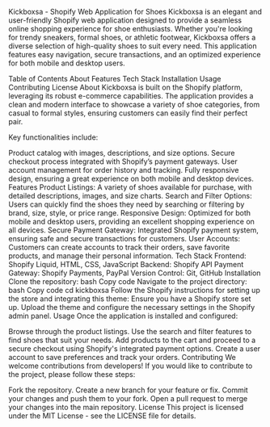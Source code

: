 Kickboxsa - Shopify Web Application for Shoes
Kickboxsa is an elegant and user-friendly Shopify web application designed to provide a seamless online shopping experience for shoe enthusiasts. Whether you're looking for trendy sneakers, formal shoes, or athletic footwear, Kickboxsa offers a diverse selection of high-quality shoes to suit every need. This application features easy navigation, secure transactions, and an optimized experience for both mobile and desktop users.

Table of Contents
About
Features
Tech Stack
Installation
Usage
Contributing
License
About
Kickboxsa is built on the Shopify platform, leveraging its robust e-commerce capabilities. The application provides a clean and modern interface to showcase a variety of shoe categories, from casual to formal styles, ensuring customers can easily find their perfect pair.

Key functionalities include:

Product catalog with images, descriptions, and size options.
Secure checkout process integrated with Shopify’s payment gateways.
User account management for order history and tracking.
Fully responsive design, ensuring a great experience on both mobile and desktop devices.
Features
Product Listings: A variety of shoes available for purchase, with detailed descriptions, images, and size charts.
Search and Filter Options: Users can quickly find the shoes they need by searching or filtering by brand, size, style, or price range.
Responsive Design: Optimized for both mobile and desktop users, providing an excellent shopping experience on all devices.
Secure Payment Gateway: Integrated Shopify payment system, ensuring safe and secure transactions for customers.
User Accounts: Customers can create accounts to track their orders, save favorite products, and manage their personal information.
Tech Stack
Frontend: Shopify Liquid, HTML, CSS, JavaScript
Backend: Shopify API
Payment Gateway: Shopify Payments, PayPal
Version Control: Git, GitHub
Installation
Clone the repository:
bash
Copy code
Navigate to the project directory:
bash
Copy code
cd kickboxsa
Follow the Shopify instructions for setting up the store and integrating this theme:
Ensure you have a Shopify store set up.
Upload the theme and configure the necessary settings in the Shopify admin panel.
Usage
Once the application is installed and configured:

Browse through the product listings.
Use the search and filter features to find shoes that suit your needs.
Add products to the cart and proceed to a secure checkout using Shopify's integrated payment options.
Create a user account to save preferences and track your orders.
Contributing
We welcome contributions from developers! If you would like to contribute to the project, please follow these steps:

Fork the repository.
Create a new branch for your feature or fix.
Commit your changes and push them to your fork.
Open a pull request to merge your changes into the main repository.
License
This project is licensed under the MIT License - see the LICENSE file for details.

